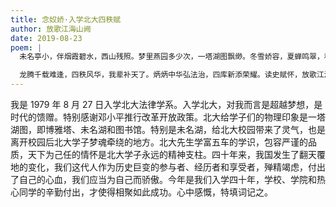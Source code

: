 ```yaml
---
title: 念奴娇·入学北大四秩赋
author: 放歌江海山阙
date: 2019-08-23
poem: |
  未名亭小，伴烟霞碧水，西山残照。梦里燕园多少次，一塔湖图飘缈。冬雪娇容，夏蝉鸣翠，秋叶变红早。先生诲诲，春风化雨悄悄。

  龙腾千载难逢，四秩风华，我辈补天了。炳炳中华弘法治，四库新添荣耀。读史赋怀，放歌江海，鬓霜人未老。十年再约，一壶浊酒谁倒？
---
```


我是 1979 年 8 月 27 日入学北大法律学系。入学北大，对我而言是超越梦想，是时代的馈赠。特别感谢邓小平推行改革开放政策。北大给学子们的物理印象是一塔湖图，即博雅塔、未名湖和图书馆。特别是未名湖，给北大校园带来了灵气，也是离开校园后北大学子梦魂牵绕的地方。北大先生学富五车的学识，包容严谨的品质，天下为己任的情怀是北大学子永远的精神支柱。四十年来，我国发生了翻天覆地的变化，我们这代人作为历史巨变的参与者、经历者和享受者，殚精竭虑，付出了自己的心血，我们应当为自己而骄傲。今年是我们入学四十年，学校、学院和热心同学的辛勤付出，才使得相聚如此成功。心中感慨，特填词记之。
